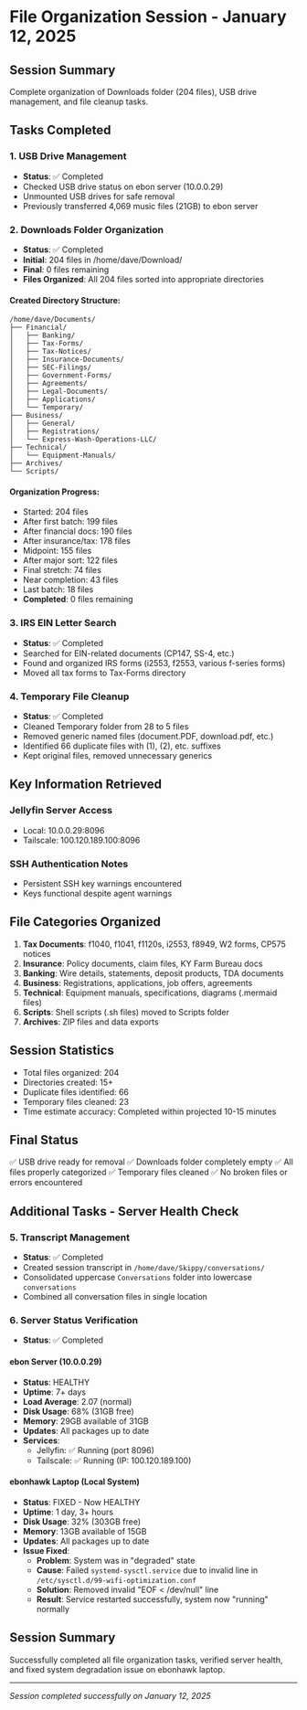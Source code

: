 # File Organization Session - January 12, 2025

## Session Summary
Complete organization of Downloads folder (204 files), USB drive management, and file cleanup tasks.

## Tasks Completed

### 1. USB Drive Management
- **Status**: ✅ Completed
- Checked USB drive status on ebon server (10.0.0.29)
- Unmounted USB drives for safe removal
- Previously transferred 4,069 music files (21GB) to ebon server

### 2. Downloads Folder Organization
- **Status**: ✅ Completed  
- **Initial**: 204 files in /home/dave/Download/
- **Final**: 0 files remaining
- **Files Organized**: All 204 files sorted into appropriate directories

#### Created Directory Structure:
```
/home/dave/Documents/
├── Financial/
│   ├── Banking/
│   ├── Tax-Forms/
│   ├── Tax-Notices/
│   ├── Insurance-Documents/
│   ├── SEC-Filings/
│   ├── Government-Forms/
│   ├── Agreements/
│   ├── Legal-Documents/
│   ├── Applications/
│   └── Temporary/
├── Business/
│   ├── General/
│   ├── Registrations/
│   └── Express-Wash-Operations-LLC/
├── Technical/
│   └── Equipment-Manuals/
├── Archives/
└── Scripts/
```

#### Organization Progress:
- Started: 204 files
- After first batch: 199 files
- After financial docs: 190 files  
- After insurance/tax: 178 files
- Midpoint: 155 files
- After major sort: 122 files
- Final stretch: 74 files
- Near completion: 43 files
- Last batch: 18 files
- **Completed**: 0 files remaining

### 3. IRS EIN Letter Search
- **Status**: ✅ Completed
- Searched for EIN-related documents (CP147, SS-4, etc.)
- Found and organized IRS forms (i2553, f2553, various f-series forms)
- Moved all tax forms to Tax-Forms directory

### 4. Temporary File Cleanup
- **Status**: ✅ Completed
- Cleaned Temporary folder from 28 to 5 files
- Removed generic named files (document.PDF, download.pdf, etc.)
- Identified 66 duplicate files with (1), (2), etc. suffixes
- Kept original files, removed unnecessary generics

## Key Information Retrieved

### Jellyfin Server Access
- Local: 10.0.0.29:8096
- Tailscale: 100.120.189.100:8096

### SSH Authentication Notes
- Persistent SSH key warnings encountered
- Keys functional despite agent warnings

## File Categories Organized

1. **Tax Documents**: f1040, f1041, f1120s, i2553, f8949, W2 forms, CP575 notices
2. **Insurance**: Policy documents, claim files, KY Farm Bureau docs
3. **Banking**: Wire details, statements, deposit products, TDA documents
4. **Business**: Registrations, applications, job offers, agreements
5. **Technical**: Equipment manuals, specifications, diagrams (.mermaid files)
6. **Scripts**: Shell scripts (.sh files) moved to Scripts folder
7. **Archives**: ZIP files and data exports

## Session Statistics
- Total files organized: 204
- Directories created: 15+
- Duplicate files identified: 66
- Temporary files cleaned: 23
- Time estimate accuracy: Completed within projected 10-15 minutes

## Final Status
✅ USB drive ready for removal
✅ Downloads folder completely empty
✅ All files properly categorized
✅ Temporary files cleaned
✅ No broken files or errors encountered

## Additional Tasks - Server Health Check

### 5. Transcript Management
- **Status**: ✅ Completed
- Created session transcript in `/home/dave/Skippy/conversations/`
- Consolidated uppercase `Conversations` folder into lowercase `conversations`
- Combined all conversation files in single location

### 6. Server Status Verification
- **Status**: ✅ Completed

#### ebon Server (10.0.0.29)
- **Status**: HEALTHY
- **Uptime**: 7+ days
- **Load Average**: 2.07 (normal)
- **Disk Usage**: 68% (31GB free)
- **Memory**: 29GB available of 31GB
- **Updates**: All packages up to date
- **Services**:
  - Jellyfin: ✅ Running (port 8096)
  - Tailscale: ✅ Running (IP: 100.120.189.100)

#### ebonhawk Laptop (Local System)
- **Status**: FIXED - Now HEALTHY
- **Uptime**: 1 day, 3+ hours
- **Disk Usage**: 32% (303GB free)
- **Memory**: 13GB available of 15GB
- **Updates**: All packages up to date
- **Issue Fixed**:
  - **Problem**: System was in "degraded" state
  - **Cause**: Failed `systemd-sysctl.service` due to invalid line in `/etc/sysctl.d/99-wifi-optimization.conf`
  - **Solution**: Removed invalid "EOF < /dev/null" line
  - **Result**: Service restarted successfully, system now "running" normally

## Session Summary
Successfully completed all file organization tasks, verified server health, and fixed system degradation issue on ebonhawk laptop.

---
*Session completed successfully on January 12, 2025*